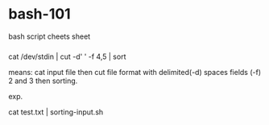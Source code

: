 # bash-101
bash script cheets sheet 

### 
cat /dev/stdin | cut -d' ' -f 4,5 | sort

means: cat input file then cut file format with delimited(-d) spaces fields (-f) 2 and 3 then sorting.

exp.

cat test.txt | sorting-input.sh


